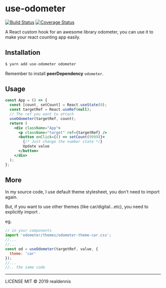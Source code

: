# use-odometer
[![Build Status](https://travis-ci.org/realdennis/use-odometer.svg?branch=master)](https://travis-ci.org/realdennis/use-odometer)
[![Coverage Status](https://coveralls.io/repos/github/realdennis/use-odometer/badge.svg?branch=master)](https://coveralls.io/github/realdennis/use-odometer?branch=master)

A React custom hook for an awesome library odometer, you can use it to make your react counting app easily.

## Installation

```bash
$ yarn add use-odometer odometer
```

Remember to install **peerDependency** `odometer`.

## Usage

```jsx
const App = () => {
  const [count, setCount] = React.useState(0);
  const targetRef = React.useRef(null);
  // The ref you want to attach
  useOdometer(targetRef, count);
  return (
    <div className="App">
      <p className="target" ref={targetRef} />
      <button onClick={() => setCount(9999)}>
        {/* Just change the number state */}
        Update value
      </button>
    </div>
  );
};
```

## More

In my source code, I use default theme stylesheet, you don't need to import again.

But, if you want to use other themes (like car/digital...etc), you need to explicitly import .

eg.

```jsx
// in your components
import 'odometer/themes/odometer-theme-car.css';
//...
//...
const od = useOdometer(targetRef, value, {
  theme: 'car'
});
//...
//.. the same code
```

---

LICENSE MIT © 2019 realdennis
